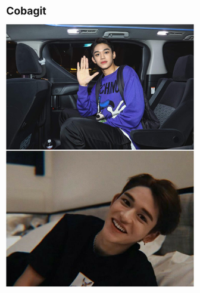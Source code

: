 # Cobagit
![alt text](https://github.com/rifalinaaa/Cobagit/blob/main/hourly%20lucas%20on%20Twitter.png)
![alt text](https://github.com/rifalinaaa/Cobagit/blob/main/Baron's%20%5BCOMPLETED%5D.jpg)
